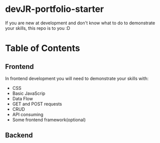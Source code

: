 # devJR-portfolio-starter
If you are new at development and don't know what to do to demonstrate your skills, this repo is to you :D

# Table of Contents

## Frontend

In frontend development you will need to demonstrate your skills with:

- CSS
- Basic JavaScrip
- Data Flow
- GET and POST requests
- CRUD
- API consuming
- Some frontend framework(optional)

## Backend

